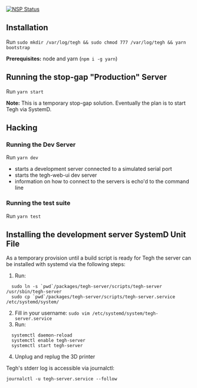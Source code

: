 [![NSP Status](https://nodesecurity.io/orgs/tegh/projects/24e090c8-8a9b-4827-a224-6e638b70df50/badge)](https://nodesecurity.io/orgs/tegh/projects/24e090c8-8a9b-4827-a224-6e638b70df50)

## Installation

Run `sudo mkdir /var/log/tegh && sudo chmod 777 /var/log/tegh && yarn bootstrap`

**Prerequisites:** node and yarn (`npm i -g yarn`)

## Running the stop-gap "Production" Server

Run `yarn start`

**Note:** This is a temporary stop-gap solution. Eventually the plan is to start
Tegh via SystemD.

## Hacking

### Running the Dev Server

Run `yarn dev`

* starts a development server connected to a simulated serial port
* starts the tegh-web-ui dev server
* information on how to connect to the servers is echo'd to the command line

### Running the test suite

Run `yarn test`

## Installing the development server SystemD Unit File

As a temporary provision until a build script is ready for Tegh the server can be installed with systemd via the following steps:

1. Run:
  ```
    sudo ln -s `pwd`/packages/tegh-server/scripts/tegh-server /usr/sbin/tegh-server
    sudo cp `pwd`/packages/tegh-server/scripts/tegh-server.service /etc/systemd/system/
  ```
2. Fill in your username: `sudo vim /etc/systemd/system/tegh-server.service`
3. Run:
  ```
    systemctl daemon-reload
    systemctl enable tegh-server
    systemctl start tegh-server
  ```
4. Unplug and replug the 3D printer

Tegh's stderr log is accessible via journalctl:

`journalctl -u tegh-server.service --follow`
